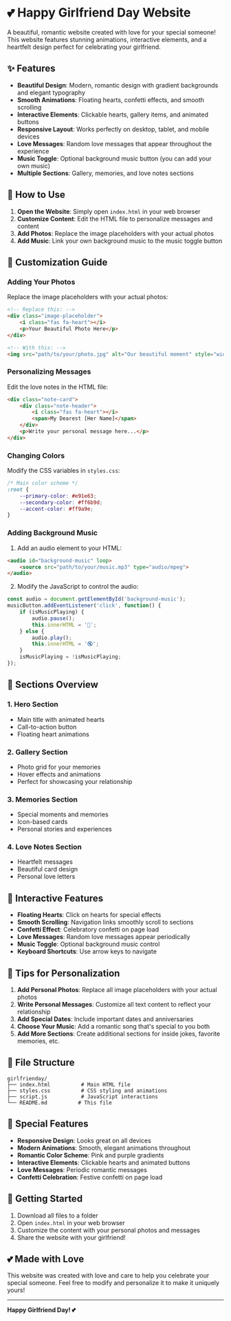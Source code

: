 # 💕 Happy Girlfriend Day Website

A beautiful, romantic website created with love for your special someone! This website features stunning animations, interactive elements, and a heartfelt design perfect for celebrating your girlfriend.

## ✨ Features

- **Beautiful Design**: Modern, romantic design with gradient backgrounds and elegant typography
- **Smooth Animations**: Floating hearts, confetti effects, and smooth scrolling
- **Interactive Elements**: Clickable hearts, gallery items, and animated buttons
- **Responsive Layout**: Works perfectly on desktop, tablet, and mobile devices
- **Love Messages**: Random love messages that appear throughout the experience
- **Music Toggle**: Optional background music button (you can add your own music)
- **Multiple Sections**: Gallery, memories, and love notes sections

## 🚀 How to Use

1. **Open the Website**: Simply open `index.html` in your web browser
2. **Customize Content**: Edit the HTML file to personalize messages and content
3. **Add Photos**: Replace the image placeholders with your actual photos
4. **Add Music**: Link your own background music to the music toggle button

## 🎨 Customization Guide

### Adding Your Photos

Replace the image placeholders with your actual photos:

```html
<!-- Replace this: -->
<div class="image-placeholder">
    <i class="fas fa-heart"></i>
    <p>Your Beautiful Photo Here</p>
</div>

<!-- With this: -->
<img src="path/to/your/photo.jpg" alt="Our beautiful moment" style="width: 100%; height: 100%; object-fit: cover; border-radius: 20px;">
```

### Personalizing Messages

Edit the love notes in the HTML file:

```html
<div class="note-card">
    <div class="note-header">
        <i class="fas fa-heart"></i>
        <span>My Dearest [Her Name]</span>
    </div>
    <p>Write your personal message here...</p>
</div>
```

### Changing Colors

Modify the CSS variables in `styles.css`:

```css
/* Main color scheme */
:root {
    --primary-color: #e91e63;
    --secondary-color: #ff6b9d;
    --accent-color: #ff9a9e;
}
```

### Adding Background Music

1. Add an audio element to your HTML:
```html
<audio id="background-music" loop>
    <source src="path/to/your/music.mp3" type="audio/mpeg">
</audio>
```

2. Modify the JavaScript to control the audio:
```javascript
const audio = document.getElementById('background-music');
musicButton.addEventListener('click', function() {
    if (isMusicPlaying) {
        audio.pause();
        this.innerHTML = '🎵';
    } else {
        audio.play();
        this.innerHTML = '🔇';
    }
    isMusicPlaying = !isMusicPlaying;
});
```

## 📱 Sections Overview

### 1. Hero Section
- Main title with animated hearts
- Call-to-action button
- Floating heart animations

### 2. Gallery Section
- Photo grid for your memories
- Hover effects and animations
- Perfect for showcasing your relationship

### 3. Memories Section
- Special moments and memories
- Icon-based cards
- Personal stories and experiences

### 4. Love Notes Section
- Heartfelt messages
- Beautiful card design
- Personal love letters

## 🎯 Interactive Features

- **Floating Hearts**: Click on hearts for special effects
- **Smooth Scrolling**: Navigation links smoothly scroll to sections
- **Confetti Effect**: Celebratory confetti on page load
- **Love Messages**: Random love messages appear periodically
- **Music Toggle**: Optional background music control
- **Keyboard Shortcuts**: Use arrow keys to navigate

## 🌟 Tips for Personalization

1. **Add Personal Photos**: Replace all image placeholders with your actual photos
2. **Write Personal Messages**: Customize all text content to reflect your relationship
3. **Add Special Dates**: Include important dates and anniversaries
4. **Choose Your Music**: Add a romantic song that's special to you both
5. **Add More Sections**: Create additional sections for inside jokes, favorite memories, etc.

## 📁 File Structure

```
girlfrienday/
├── index.html          # Main HTML file
├── styles.css          # CSS styling and animations
├── script.js           # JavaScript interactions
└── README.md          # This file
```

## 💝 Special Features

- **Responsive Design**: Looks great on all devices
- **Modern Animations**: Smooth, elegant animations throughout
- **Romantic Color Scheme**: Pink and purple gradients
- **Interactive Elements**: Clickable hearts and animated buttons
- **Love Messages**: Periodic romantic messages
- **Confetti Celebration**: Festive confetti on page load

## 🎉 Getting Started

1. Download all files to a folder
2. Open `index.html` in your web browser
3. Customize the content with your personal photos and messages
4. Share the website with your girlfriend!

## 💕 Made with Love

This website was created with love and care to help you celebrate your special someone. Feel free to modify and personalize it to make it uniquely yours!

---

**Happy Girlfriend Day! 💕** 
